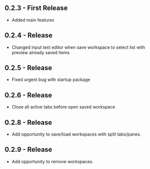 ## 0.2.3 - First Release
* Added main features

## 0.2.4 - Release
* Changed input text editor when save workspace to select list with preview already saved items

## 0.2.5 - Release
* Fixed urgent bug with startup package

## 0.2.6 - Release
* Close all active tabs before open saved workspace

## 0.2.8 - Release
* Add opportunity to save/load workspaces with split tabs/panes.

## 0.2.9 - Release
* Add opportunity to remove workspaces.
